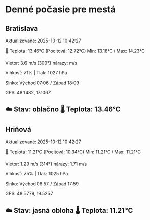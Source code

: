 ﻿# Denné počasie pre mestá

## Bratislava
Aktualizované: 2025-10-12 10:42:27

🌡️ Teplota: 13.46°C 
(Pocitová: 12.72°C)
Min: 13.18°C / Max: 14.23°C

Vietor: 3.6 m/s    (300°) 
nárazy:  m/s

Vlhkosť: 71% | Tlak: 1027 hPa

Slnko: Východ 07:06 / Západ 18:09

GPS: 48.1482, 17.1067

☁️ Stav: oblačno        🌡️ Teplota: 13.46°C
---

## Hriňová
Aktualizované: 2025-10-12 10:42:27

🌡️ Teplota: 11.21°C 
(Pocitová: 10.34°C)
Min: 11.21°C / Max: 11.21°C

Vietor: 1.29 m/s (314°)
nárazy: 1.71 m/s

Vlhkosť: 75% | Tlak: 1025 hPa

Slnko: Východ 06:57 / Západ 17:59

GPS: 48.5779, 19.5257

☁️ Stav: jasná obloha        🌡️ Teplota: 11.21°C
---
